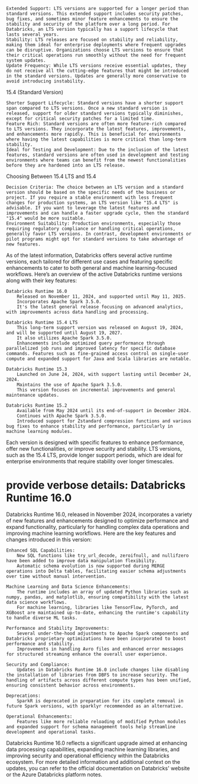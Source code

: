 <!-- In the context of software versioning, particularly for platforms like Databricks that offer both standard and Long-Term Support (LTS) versions, the difference between a version labeled "15.4 LTS" and "15.4" typically pertains to the support lifecycle and stability of the release. Here’s how these versions generally differ:
15.4 LTS (Long-Term Support) -->

    Extended Support: LTS versions are supported for a longer period than standard versions. This extended support includes security patches, bug fixes, and sometimes minor feature enhancements to ensure the stability and security of the platform over a long period. For Databricks, an LTS version typically has a support lifecycle that lasts several years.
    Stability: LTS releases are focused on stability and reliability, making them ideal for enterprise deployments where frequent upgrades can be disruptive. Organizations choose LTS versions to ensure that their critical operations run smoothly without the need for frequent system updates.
    Update Frequency: While LTS versions receive essential updates, they do not receive all the cutting-edge features that might be introduced in the standard versions. Updates are generally more conservative to avoid introducing instability.

15.4 (Standard Version)

    Shorter Support Lifecycle: Standard versions have a shorter support span compared to LTS versions. Once a new standard version is released, support for older standard versions typically diminishes, except for critical security patches for a limited time.
    Feature Rich: Standard versions are often more feature-rich compared to LTS versions. They incorporate the latest features, improvements, and enhancements more rapidly. This is beneficial for environments where having the latest capabilities is more critical than long-term stability.
    Ideal for Testing and Development: Due to the inclusion of the latest features, standard versions are often used in development and testing environments where teams can benefit from the newest functionalities before they are hardened into an LTS release.

Choosing Between 15.4 LTS and 15.4

    Decision Criteria: The choice between an LTS version and a standard version should be based on the specific needs of the business or project. If you require a stable environment with less frequent changes for production systems, an LTS version like "15.4 LTS" is advisable. If you want to leverage the latest features and improvements and can handle a faster upgrade cycle, then the standard "15.4" would be more suitable.
    Environment Suitability: Production environments, especially those requiring regulatory compliance or handling critical operations, generally favor LTS versions. In contrast, development environments or pilot programs might opt for standard versions to take advantage of new features.

<!-- In summary, the choice between an LTS and a standard version in Databricks or similar platforms hinges on your priorities between stability and long-term support versus having immediate access to the latest features and improvements. -->

As of the latest information, Databricks offers several active runtime versions, each tailored for different use cases and featuring specific enhancements to cater to both general and machine learning-focused workflows. Here’s an overview of the active Databricks runtime versions along with their key features:

    Databricks Runtime 16.0
        Released on November 11, 2024, and supported until May 11, 2025.
        Incorporates Apache Spark 3.5.0.
        It's the latest general release focusing on advanced analytics, with improvements across data handling and processing.

    Databricks Runtime 15.4 LTS
        This long-term support version was released on August 19, 2024, and will be supported until August 19, 2027.
        It also utilizes Apache Spark 3.5.0.
        Enhancements include optimized query performance through parallelized job runs and improved latency for specific database commands. Features such as fine-grained access control on single-user compute and expanded support for Java and Scala libraries are notable.

    Databricks Runtime 15.3
        Launched on June 24, 2024, with support lasting until December 24, 2024.
        Maintains the use of Apache Spark 3.5.0.
        This version focuses on incremental improvements and general maintenance updates.

    Databricks Runtime 15.2
        Available from May 2024 until its end-of-support in December 2024.
        Continues with Apache Spark 3.5.0.
        Introduced support for Zstandard compression functions and various bug fixes to enhance stability and performance, particularly in machine learning modules.

Each version is designed with specific features to enhance performance, offer new functionalities, or improve security and stability. LTS versions, such as the 15.4 LTS, provide longer support periods, which are ideal for enterprise environments that require stability over longer timescales.

# provide verbose details: Databricks Runtime 16.0

Databricks Runtime 16.0, released in November 2024, incorporates a variety of new features and enhancements designed to optimize performance and expand functionality, particularly for handling complex data operations and improving machine learning workflows. Here are the key features and changes introduced in this version:

    Enhanced SQL Capabilities:
        New SQL functions like try_url_decode, zeroifnull, and nullifzero have been added to improve data manipulation flexibility.
        Automatic schema evolution is now supported during MERGE operations into Delta tables, facilitating easier schema adjustments over time without manual intervention.

    Machine Learning and Data Science Enhancements:
        The runtime includes an array of updated Python libraries such as numpy, pandas, and matplotlib, ensuring compatibility with the latest data science workflows.
        For machine learning, libraries like TensorFlow, PyTorch, and XGBoost are maintained up-to-date, enhancing the runtime's capability to handle diverse ML tasks.

    Performance and Stability Improvements:
        Several under-the-hood adjustments to Apache Spark components and Databricks proprietary optimizations have been incorporated to boost performance and stability.
        Improvements in handling Avro files and enhanced error messages for structured streaming enhance the overall user experience.

    Security and Compliance:
        Updates in Databricks Runtime 16.0 include changes like disabling the installation of libraries from DBFS to increase security. The handling of artifacts across different compute types has been unified, ensuring consistent behavior across environments.

    Deprecations:
        SparkR is deprecated in preparation for its complete removal in future Spark versions, with sparklyr recommended as an alternative.

    Operational Enhancements:
        Features like more reliable reloading of modified Python modules and expanded support for schema management tools help streamline development and operational tasks.

Databricks Runtime 16.0 reflects a significant upgrade aimed at enhancing data processing capabilities, expanding machine learning libraries, and improving security and operational efficiency within the Databricks ecosystem. For more detailed information and additional context on the updates, you can refer to the official documentation on Databricks' website or the Azure Databricks platform notes.
